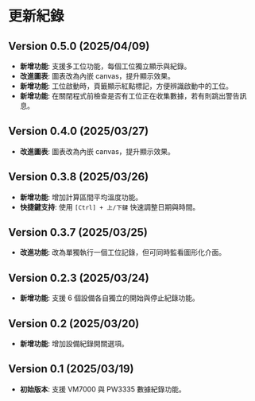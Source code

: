 # 更新紀錄

## Version 0.5.0 (2025/04/09)
- **新增功能**: 支援多工位功能，每個工位獨立顯示與紀錄。
- **改進圖表**: 圖表改為內嵌 canvas，提升顯示效果。
- **新增功能**: 工位啟動時，頁籤顯示紅點標記，方便辨識啟動中的工位。
- **新增功能**: 在關閉程式前檢查是否有工位正在收集數據，若有則跳出警告訊息。

## Version 0.4.0 (2025/03/27)
- **改進圖表**: 圖表改為內嵌 canvas，提升顯示效果。

## Version 0.3.8 (2025/03/26)
- **新增功能**: 增加計算區間平均溫度功能。
- **快捷鍵支持**: 使用 `[Ctrl] + 上/下鍵` 快速調整日期與時間。

## Version 0.3.7 (2025/03/25)
- **改進功能**: 改為單獨執行一個工位記錄，但可同時監看圖形化介面。

## Version 0.2.3 (2025/03/24)
- **新增功能**: 支援 6 個設備各自獨立的開始與停止紀錄功能。

## Version 0.2 (2025/03/20)
- **新增功能**: 增加設備紀錄開關選項。

## Version 0.1 (2025/03/19)
- **初始版本**: 支援 VM7000 與 PW3335 數據紀錄功能。
